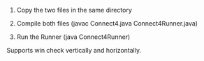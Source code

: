 1. Copy the two files in the same directory

2. Compile both files (javac Connect4.java Connect4Runner.java)

3. Run the Runner (java Connect4Runner)

Supports win check vertically and horizontally.
